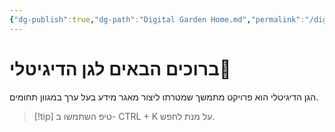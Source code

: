 ```yaml
---
{"dg-publish":true,"dg-path":"Digital Garden Home.md","permalink":"/digital-garden-home/","hide":true,"contentClasses":"rtl"}
---
```



#  ברוכים הבאים לגן הדיגיטלי🌳
הגן הדיגיטלי הוא פרויקט מתמשך שמטרתו ליצור מאגר מידע בעל ערך במגוון תחומים.


>[!tip] טיפ
>השתמשו ב- CTRL + K על מנת לחפש.
